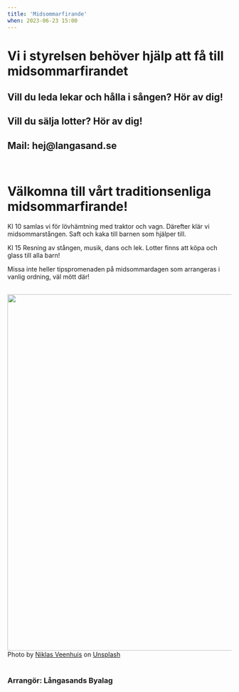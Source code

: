 ```yaml
---
title: 'Midsommarfirande'
when: 2023-06-23 15:00
---
```

<h1>Vi i styrelsen behöver hjälp att få till midsommarfirandet</h1>

<h2>Vill du leda lekar och hålla i sången? Hör av dig!</h2>

<h2>Vill du sälja lotter? Hör av dig!</h2>

<h2> Mail: hej@langasand.se </h2>

<br>

<h1>Välkomna till vårt traditionsenliga midsommarfirande!</h1>

Kl 10 samlas vi för lövhämtning med traktor och vagn. Därefter klär vi midsommarstången. Saft och kaka till barnen som hjälper till. 

Kl 15 Resning av stången, musik, dans och lek. Lotter finns att köpa och glass till alla barn! 

Missa inte heller tipspromenaden på midsommardagen som arrangeras i vanlig ordning, väl mött där!

<br>

<div class="center">
    <img width="800" src="/assets/images/niklas-veenhuis-Q0AXQ8UctBc-unsplash.jpg" />
</div>
<div class="center">
    <span>Photo by <a href="https://unsplash.com/@niklasveenhuis?utm_source=unsplash&amp;utm_medium=referral&amp;utm_content=creditCopyText">Niklas Veenhuis</a> on <a href="https://unsplash.com/s/photos/midsommar?utm_source=unsplash&amp;utm_medium=referral&amp;utm_content=creditCopyText">Unsplash</a></span>
</div>

<br>

### Arrangör: Långasands Byalag
